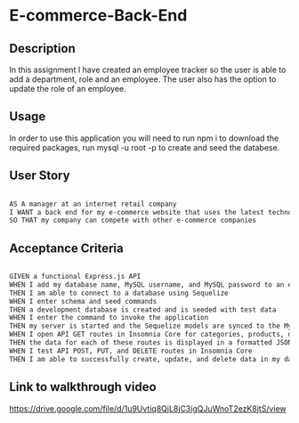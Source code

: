 # E-commerce-Back-End

## Description

In this assignment I have created an employee tracker so the user is able to add a department, role and an employee. The user also has the option to update the role of an employee.

## Usage

In order to use this application you will need to run npm i to download the required packages, run mysql -u root -p to create and seed the databese.

## User Story

```md

AS A manager at an internet retail company
I WANT a back end for my e-commerce website that uses the latest technologies
SO THAT my company can compete with other e-commerce companies


```

## Acceptance Criteria

```md

GIVEN a functional Express.js API
WHEN I add my database name, MySQL username, and MySQL password to an environment variable file
THEN I am able to connect to a database using Sequelize
WHEN I enter schema and seed commands
THEN a development database is created and is seeded with test data
WHEN I enter the command to invoke the application
THEN my server is started and the Sequelize models are synced to the MySQL database
WHEN I open API GET routes in Insomnia Core for categories, products, or tags
THEN the data for each of these routes is displayed in a formatted JSON
WHEN I test API POST, PUT, and DELETE routes in Insomnia Core
THEN I am able to successfully create, update, and delete data in my database

```
## Link to walkthrough video

https://drive.google.com/file/d/1u9Uvtiq8QjL8jC3igQJuWnoT2ezK8jtS/view



